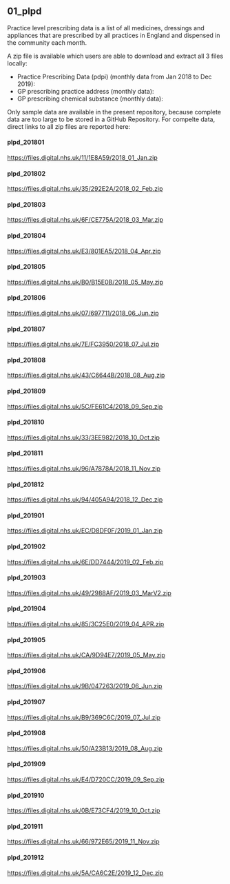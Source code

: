 ## 01_plpd

Practice level prescribing data is a list of all medicines, dressings and appliances that are prescribed by all practices in England and dispensed in the community each month.

A zip file is available which users are able to download and extract all 3 files locally:

  * Practice Prescribing Data (pdpi) (monthly data from Jan 2018 to Dec 2019):
  * GP prescribing practice address (monthly data):
  * GP prescribing chemical substance (monthly data):

Only sample data are available in the present repository, because complete data are too large to be stored in a GitHub Repository.
For compelte data, direct links to all zip files are reported here: 

#### plpd_201801

https://files.digital.nhs.uk/11/1E8A59/2018_01_Jan.zip

#### plpd_201802

https://files.digital.nhs.uk/35/292E2A/2018_02_Feb.zip

#### plpd_201803

https://files.digital.nhs.uk/6F/CE775A/2018_03_Mar.zip

#### plpd_201804

https://files.digital.nhs.uk/E3/801EA5/2018_04_Apr.zip

#### plpd_201805

https://files.digital.nhs.uk/B0/B15E0B/2018_05_May.zip

#### plpd_201806

https://files.digital.nhs.uk/07/697711/2018_06_Jun.zip

#### plpd_201807

https://files.digital.nhs.uk/7E/FC3950/2018_07_Jul.zip

#### plpd_201808

https://files.digital.nhs.uk/43/C6644B/2018_08_Aug.zip

#### plpd_201809

https://files.digital.nhs.uk/5C/FE61C4/2018_09_Sep.zip

#### plpd_201810

https://files.digital.nhs.uk/33/3EE982/2018_10_Oct.zip

#### plpd_201811

https://files.digital.nhs.uk/96/A7878A/2018_11_Nov.zip

#### plpd_201812

https://files.digital.nhs.uk/94/405A94/2018_12_Dec.zip

#### plpd_201901

https://files.digital.nhs.uk/EC/D8DF0F/2019_01_Jan.zip

#### plpd_201902

https://files.digital.nhs.uk/6E/DD7444/2019_02_Feb.zip

#### plpd_201903

https://files.digital.nhs.uk/49/2988AF/2019_03_MarV2.zip

#### plpd_201904

https://files.digital.nhs.uk/85/3C25E0/2019_04_APR.zip

#### plpd_201905

https://files.digital.nhs.uk/CA/9D94E7/2019_05_May.zip

#### plpd_201906

https://files.digital.nhs.uk/9B/047263/2019_06_Jun.zip

#### plpd_201907

https://files.digital.nhs.uk/B9/369C6C/2019_07_Jul.zip

#### plpd_201908

https://files.digital.nhs.uk/50/A23B13/2019_08_Aug.zip

#### plpd_201909

https://files.digital.nhs.uk/E4/D720CC/2019_09_Sep.zip

#### plpd_201910

https://files.digital.nhs.uk/0B/E73CF4/2019_10_Oct.zip

#### plpd_201911

https://files.digital.nhs.uk/66/972E65/2019_11_Nov.zip

#### plpd_201912

https://files.digital.nhs.uk/5A/CA6C2E/2019_12_Dec.zip
